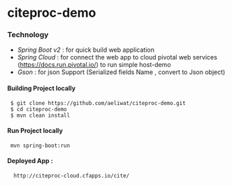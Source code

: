 # citeproc-demo

### Technology 

 - *Spring Boot v2* : for quick build web application 
 - *Spring Cloud* : for connect the web app to cloud pivotal web services (https://docs.run.pivotal.io/) to run simple host-demo
 - *Gson* : for json Support (Serialized fields Name , convert to Json object) 
 
 #### Building Project locally
     $ git clone https://github.com/aeliwat/citeproc-demo.git
     $ cd citeproc-demo
     $ mvn clean install
 
 #### Run Project locally  
     mvn spring-boot:run    
     
 #### Deployed App :
      http://citeproc-cloud.cfapps.io/cite/
    
